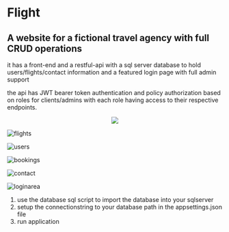 # Flight
## A website for a fictional travel agency with full CRUD operations
it has a front-end and a restful-api with a sql server database to hold users/flights/contact information and a featured login page with full admin support

the api has JWT bearer token authentication and policy authorization based on roles for clients/admins with each role having access to their respective endpoints.



<p align="center">
<img src="https://user-images.githubusercontent.com/25421570/235348519-4c26fed7-c41d-43b9-8875-b870dbdb219b.png">
</p>

![flights](https://user-images.githubusercontent.com/25421570/235348532-82af4de4-1c74-4955-9d3e-db83d1887b1d.png)

![users](https://user-images.githubusercontent.com/25421570/235348536-644f3b02-b6b4-4d6a-bd14-1454dadb4628.png)

![bookings](https://user-images.githubusercontent.com/25421570/235348544-3b81b601-3f40-416e-8405-db6df7a50eea.png)

![contact](https://user-images.githubusercontent.com/25421570/235348549-f476c282-15d7-4974-9d59-4e8df3704b5f.png)

![loginarea](https://user-images.githubusercontent.com/25421570/235348555-3d58b6e9-0194-45d8-8b88-08b7bc82003f.png)


1. use the database sql script to import the database into your sqlserver
2. setup the connectionstring to your database path in the appsettings.json file
3. run application
